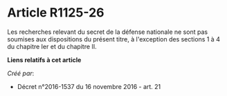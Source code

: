# Article R1125-26

Les recherches relevant du secret de la défense nationale ne sont pas soumises aux dispositions du présent titre, à
l'exception des sections 1 à 4 du chapitre Ier et du chapitre II.

**Liens relatifs à cet article**

_Créé par_:

  - Décret n°2016-1537 du 16 novembre 2016 - art. 21
